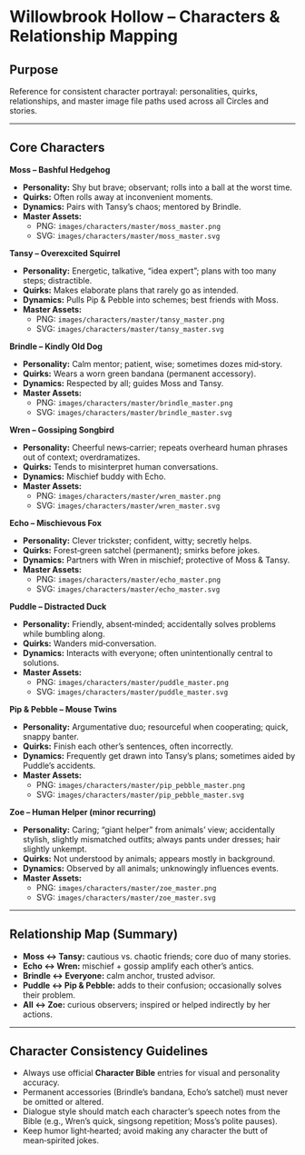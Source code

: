 # Willowbrook Hollow – Characters & Relationship Mapping

## Purpose
Reference for consistent character portrayal: personalities, quirks, relationships, and master image file paths used across all Circles and stories.

---

## Core Characters

**Moss – Bashful Hedgehog**  
- **Personality:** Shy but brave; observant; rolls into a ball at the worst time.  
- **Quirks:** Often rolls away at inconvenient moments.  
- **Dynamics:** Pairs with Tansy’s chaos; mentored by Brindle.  
- **Master Assets:**  
  - PNG: `images/characters/master/moss_master.png`  
  - SVG: `images/characters/master/moss_master.svg`

**Tansy – Overexcited Squirrel**  
- **Personality:** Energetic, talkative, “idea expert”; plans with too many steps; distractible.  
- **Quirks:** Makes elaborate plans that rarely go as intended.  
- **Dynamics:** Pulls Pip & Pebble into schemes; best friends with Moss.  
- **Master Assets:**  
  - PNG: `images/characters/master/tansy_master.png`  
  - SVG: `images/characters/master/tansy_master.svg`

**Brindle – Kindly Old Dog**  
- **Personality:** Calm mentor; patient, wise; sometimes dozes mid‑story.  
- **Quirks:** Wears a worn green bandana (permanent accessory).  
- **Dynamics:** Respected by all; guides Moss and Tansy.  
- **Master Assets:**  
  - PNG: `images/characters/master/brindle_master.png`  
  - SVG: `images/characters/master/brindle_master.svg`

**Wren – Gossiping Songbird**  
- **Personality:** Cheerful news‑carrier; repeats overheard human phrases out of context; overdramatizes.  
- **Quirks:** Tends to misinterpret human conversations.  
- **Dynamics:** Mischief buddy with Echo.  
- **Master Assets:**  
  - PNG: `images/characters/master/wren_master.png`  
  - SVG: `images/characters/master/wren_master.svg`

**Echo – Mischievous Fox**  
- **Personality:** Clever trickster; confident, witty; secretly helps.  
- **Quirks:** Forest‑green satchel (permanent); smirks before jokes.  
- **Dynamics:** Partners with Wren in mischief; protective of Moss & Tansy.  
- **Master Assets:**  
  - PNG: `images/characters/master/echo_master.png`  
  - SVG: `images/characters/master/echo_master.svg`

**Puddle – Distracted Duck**  
- **Personality:** Friendly, absent‑minded; accidentally solves problems while bumbling along.  
- **Quirks:** Wanders mid‑conversation.  
- **Dynamics:** Interacts with everyone; often unintentionally central to solutions.  
- **Master Assets:**  
  - PNG: `images/characters/master/puddle_master.png`  
  - SVG: `images/characters/master/puddle_master.svg`

**Pip & Pebble – Mouse Twins**  
- **Personality:** Argumentative duo; resourceful when cooperating; quick, snappy banter.  
- **Quirks:** Finish each other’s sentences, often incorrectly.  
- **Dynamics:** Frequently get drawn into Tansy’s plans; sometimes aided by Puddle’s accidents.  
- **Master Assets:**  
  - PNG: `images/characters/master/pip_pebble_master.png`  
  - SVG: `images/characters/master/pip_pebble_master.svg`

**Zoe – Human Helper (minor recurring)**  
- **Personality:** Caring; “giant helper” from animals’ view; accidentally stylish, slightly mismatched outfits; always pants under dresses; hair slightly unkempt.  
- **Quirks:** Not understood by animals; appears mostly in background.  
- **Dynamics:** Observed by all animals; unknowingly influences events.  
- **Master Assets:**  
  - PNG: `images/characters/master/zoe_master.png`  
  - SVG: `images/characters/master/zoe_master.svg`

---

## Relationship Map (Summary)

- **Moss ↔ Tansy:** cautious vs. chaotic friends; core duo of many stories.  
- **Echo ↔ Wren:** mischief + gossip amplify each other’s antics.  
- **Brindle ↔ Everyone:** calm anchor, trusted advisor.  
- **Puddle ↔ Pip & Pebble:** adds to their confusion; occasionally solves their problem.  
- **All ↔ Zoe:** curious observers; inspired or helped indirectly by her actions.

---

## Character Consistency Guidelines

- Always use official **Character Bible** entries for visual and personality accuracy.  
- Permanent accessories (Brindle’s bandana, Echo’s satchel) must never be omitted or altered.  
- Dialogue style should match each character’s speech notes from the Bible (e.g., Wren’s quick, singsong repetition; Moss’s polite pauses).  
- Keep humor light‑hearted; avoid making any character the butt of mean‑spirited jokes.  
